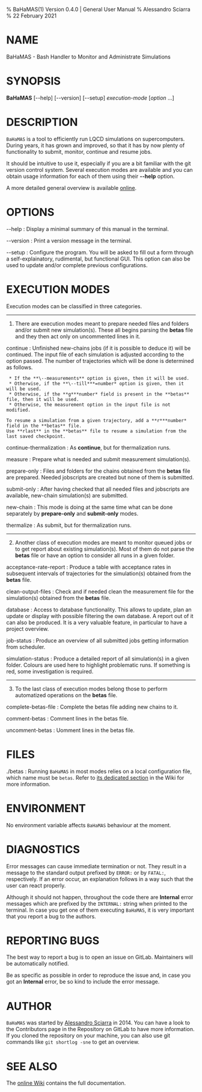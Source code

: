 % BaHaMAS(1) Version 0.4.0 | General User Manual
% Alessandro Sciarra
% 22 February 2021

# NAME

BaHaMAS - Bash Handler to Monitor and Administrate Simulations

# SYNOPSIS

**BaHaMAS** [--help] [--version] [--setup]
         *execution-mode* [*option* ...]

# DESCRIPTION

`BaHaMAS` is a tool to efficiently run LQCD simulations on supercomputers.
During years, it has grown and improved, so that it has by now plenty of functionality to submit, monitor, continue and resume jobs.

It should be intuitive to use it, especially if you are a bit familiar with the git version control system.
Several execution modes are available and you can obtain usage information for each of them using their **\--help** option.

A more detailed general overview is available [online](https://gitlab.itp.uni-frankfurt.de/lattice-qcd/ag-philipsen/BaHaMAS/-/wikis/home).

# OPTIONS

\--help
:   Display a minimal summary of this manual in the terminal.

\--version
:   Print a version message in the terminal.

\--setup
:   Configure the program.
    You will be asked to fill out a form through a self-explainatory, rudimental, but functional GUI.
    This option can also be used to update and/or complete previous configurations.

# EXECUTION MODES

Execution modes can be classified in three categories.

---

1. There are execution modes meant to prepare needed files and folders and/or submit new simulation(s).
   These all begins parsing the **betas** file and they then act only on uncommented lines in it.

continue
:   Unfinished new-chains jobs (if it is possible to deduce it) will be continued.
    The input file of each simulation is adjusted according to the option passed.
    The number of trajectories which will be done is determined as follows.

     * If the **\--measurements** option is given, then it will be used.
     * Otherwise, if the **\--till***=number* option is given, then it will be used.
     * Otherwise, if the **g***number* field is present in the **betas** file, then it will be used.
     * Otherwise, the measurement option in the input file is not modified.

    To resume a simulation from a given trajectory, add a **r***number* field in the **betas** file.
    Use **rlast** in the **betas** file to resume a simulation from the last saved checkpoint.

continue-thermalization
:   As **continue**, but for thermalization runs.

measure
:   Prepare what is needed and submit measurement simulation(s).

prepare-only
:   Files and folders for the chains obtained from the **betas** file are prepared.
    Needed jobscripts are created but none of them is submitted.

submit-only
:   After having checked that all needed files and jobscripts are available, new-chain simulation(s) are submitted.

new-chain
:   This mode is doing at the same time what can be done separately by **prepare-only** and **submit-only** modes.

thermalize
:   As submit, but for thermalization runs.

---

2. Another class of execution modes are meant to monitor queued jobs or to get report about existing simulation(s).
   Most of them do not parse the **betas** file or have an option to consider all runs in a given folder.

acceptance-rate-report
:   Produce a table with acceptance rates in subsequent intervals of trajectories for the simulation(s) obtained from the **betas** file.

clean-output-files
:   Check and if needed clean the measurement file for the simulation(s) obtained from the **betas** file.

database
:   Access to database functionality.
    This allows to update, plan an update or display with possible filtering the own database.
    A report out of it can also be produced.
    It is a very valuable feature, in particular to have a project overview.

job-status
:   Produce an overview of all submitted jobs getting information from scheduler.

simulation-status
:   Produce a detailed report of all simulation(s) in a given folder.
    Colours are used here to highlight problematic runs.
    If something is red, some investigation is required.

---

3. To the last class of execution modes belong those to perform automatized operations on the **betas** file.

complete-betas-file
:   Complete the betas file adding new chains to it.

comment-betas
:   Comment lines in the betas file.

uncomment-betas
:   Uomment lines in the betas file.

# FILES

./betas
:   Running `BaHaMAS` in most modes relies on a local configuration file, which name must be `betas`.
    Refer to [its dedicated section](https://gitlab.itp.uni-frankfurt.de/lattice-qcd/ag-philipsen/BaHaMAS/-/wikis/Getting-started#betasFile) in the Wiki for more information.

# ENVIRONMENT

No environment variable affects `BaHaMAS` behaviour at the moment.

# DIAGNOSTICS

Error messages can cause immediate termination or not.
They result in a message to the standard output prefixed by `ERROR:` or by `FATAL:`, respectively.
If an error occur, an explanation follows in a way such that the user can react properly.

Although it should not happen, throughout the code there are **Internal** error messages which are prefixed by the `INTERNAL:` string when printed to the terminal.
In case you get one of them executing `BaHaMAS`, it is very important that you report a bug to the authors.

# REPORTING BUGS

The best way to report a bug is to open an issue on GitLab.
Maintainers will be automatically notified.

Be as specific as possible in order to reproduce the issue and, in case you got an **Internal** error, be so kind to include the error message.

# AUTHOR

`BaHaMAS` was started by [Alessandro Sciarra](sciarra@itp.uni-frankfurt.de) in 2014.
You can have a look to the Contributors page in the Repository on GitLab to have more information.
If you cloned the repository on your machine, you can also use git commands like `git shortlog -sne` to get an overview.

# SEE ALSO

The [online Wiki](https://gitlab.itp.uni-frankfurt.de/lattice-qcd/ag-philipsen/BaHaMAS/-/wikis/home) contains the full documentation.
